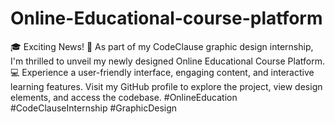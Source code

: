 # Online-Educational-course-platform



🎓 Exciting News! 🌟 As part of my CodeClause graphic design internship, I'm thrilled to unveil my newly designed Online Educational Course Platform. 💻 Experience a user-friendly interface, engaging content, and interactive learning features. Visit my GitHub profile to explore the project, view design elements, and access the codebase. #OnlineEducation #CodeClauseInternship #GraphicDesign
